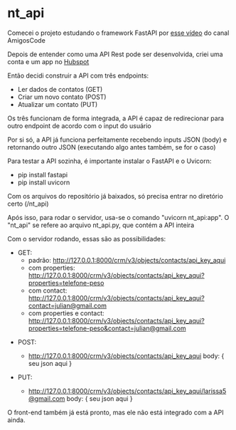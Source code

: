 # nt_api
Comecei o projeto estudando o framework FastAPI por [esse vídeo](https://www.youtube.com/watch?v=GN6ICac3OXY) do canal AmigosCode

Depois de entender como uma API Rest pode ser desenvolvida, criei uma conta e um app no [Hubspot](https://www.hubspot.com/)

Então decidi construir a API com três endpoints:
- Ler dados de contatos (GET)
- Criar um novo contato (POST)
- Atualizar um contato (PUT)

Os três funcionam de forma integrada, a API é capaz de redirecionar para outro endpoint de acordo com o input do usuário

Por si só, a API já funciona perfeitamente recebendo inputs JSON (body) e retornando outro JSON (executando algo antes também, se for o caso)

Para testar a API sozinha, é importante instalar o FastAPI e o Uvicorn:
- pip install fastapi
- pip install uvicorn

Com os arquivos do repositório já baixados, só precisa entrar no diretório certo (/nt_api)

Após isso, para rodar o servidor, usa-se o comando "uvicorn nt_api:app". O "nt_api" se refere ao arquivo nt_api.py, que contém a API inteira

Com o servidor rodando, essas são as possibilidades:
* GET:
    * padrão: http://127.0.0.1:8000/crm/v3/objects/contacts/api_key_aqui
    * com properties: http://127.0.0.1:8000/crm/v3/objects/contacts/api_key_aqui?properties=telefone-peso
    * com contact: http://127.0.0.1:8000/crm/v3/objects/contacts/api_key_aqui?contact=julian@gmail.com
    * com properties e contact: http://127.0.0.1:8000/crm/v3/objects/contacts/api_key_aqui?properties=telefone-peso&contact=julian@gmail.com

- POST:
    * http://127.0.0.1:8000/crm/v3/objects/contacts/api_key_aqui
    body: {
        seu json aqui
    }

- PUT:
    * http://127.0.0.1:8000/crm/v3/objects/contacts/api_key_aqui/larissa5@gmail.com
    body: {
        seu json aqui
    }

O front-end também já está pronto, mas ele não está integrado com a API ainda.
